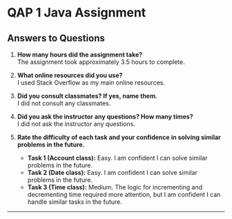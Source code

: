 # QAP 1 Java Assignment

## Answers to Questions

1. **How many hours did the assignment take?**  
   The assignment took approximately 3.5 hours to complete.

2. **What online resources did you use?**  
   I used Stack Overflow as my main online resources.

3. **Did you consult classmates? If yes, name them.**  
   I did not consult any classmates.

4. **Did you ask the instructor any questions? How many times?**  
   I did not ask the instructor any questions.

5. **Rate the difficulty of each task and your confidence in solving similar problems in the future.**  
   - **Task 1 (Account class):** Easy. I am confident I can solve similar problems in the future.  
   - **Task 2 (Date class):** Easy. I am confident I can solve similar problems in the future.  
   - **Task 3 (Time class):** Medium. The logic for incrementing and decrementing time required more attention, but I am confident I can handle similar tasks in the future.

---
